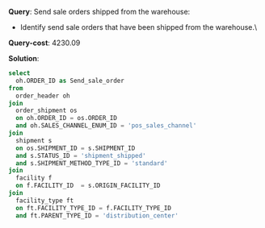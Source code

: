 **Query**: Send sale orders shipped from the warehouse:
   - Identify send sale orders that have been shipped from the warehouse.\

**Query-cost**: 4230.09

**Solution**:
```sql
select 
  oh.ORDER_ID as Send_sale_order
from 
  order_header oh
join
  order_shipment os 
  on oh.ORDER_ID = os.ORDER_ID
  and oh.SALES_CHANNEL_ENUM_ID = 'pos_sales_channel'
join
  shipment s 
  on os.SHIPMENT_ID = s.SHIPMENT_ID
  and s.STATUS_ID = 'shipment_shipped'
  and s.SHIPMENT_METHOD_TYPE_ID = 'standard'
join
  facility f 
  on f.FACILITY_ID  = s.ORIGIN_FACILITY_ID 
join 
  facility_type ft 
  on ft.FACILITY_TYPE_ID = f.FACILITY_TYPE_ID
  and ft.PARENT_TYPE_ID = 'distribution_center' 
 



